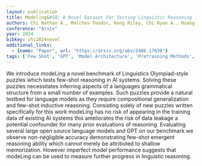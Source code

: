 ```yaml
---
layout: publication
title: Modeling&#58; A Novel Dataset For Testing Linguistic Reasoning In Language Models
authors: Chi Nathan A., Malchev Teodor, Kong Riley, Chi Ryan A., Huang Lucas, Chi Ethan A., Mccoy R. Thomas, Radev Dragomir
conference: "Arxiv"
year: 2024
bibkey: chi2024novel
additional_links:
  - {name: "Paper", url: "https://arxiv.org/abs/2406.17038"}
tags: ['Few Shot', 'GPT', 'Model Architecture', 'Pretraining Methods', 'Training Techniques']
---
```

We introduce modeLing a novel benchmark of Linguistics Olympiad-style puzzles which tests few-shot reasoning in AI systems. Solving these puzzles necessitates inferring aspects of a languages grammatical structure from a small number of examples. Such puzzles provide a natural testbed for language models as they require compositional generalization and few-shot inductive reasoning. Consisting solely of new puzzles written specifically for this work modeLing has no risk of appearing in the training data of existing AI systems this ameliorates the risk of data leakage a potential confounder for many prior evaluations of reasoning. Evaluating several large open source language models and GPT on our benchmark we observe non-negligible accuracy demonstrating few-shot emergent reasoning ability which cannot merely be attributed to shallow memorization. However imperfect model performance suggests that modeLing can be used to measure further progress in linguistic reasoning.
